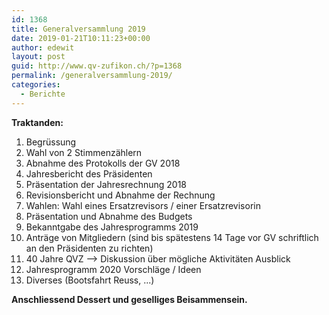 ```yaml
---
id: 1368
title: Generalversammlung 2019
date: 2019-01-21T10:11:23+00:00
author: edewit
layout: post
guid: http://www.qv-zufikon.ch/?p=1368
permalink: /generalversammlung-2019/
categories:
  - Berichte
---
```

**Traktanden:**

  1. Begrüssung
  2. Wahl von 2 Stimmenzählern
  3. Abnahme des Protokolls der GV 2018
  4. Jahresbericht des Präsidenten
  5. Präsentation der Jahresrechnung 2018
  6. Revisionsbericht und Abnahme der Rechnung
  7. Wahlen: Wahl eines Ersatzrevisors / einer Ersatzrevisorin
  8. Präsentation und Abnahme des Budgets
  9. Bekanntgabe des Jahresprogramms 2019
 10. Anträge von Mitgliedern (sind bis spätestens 14 Tage vor GV schriftlich an den Präsidenten zu richten)
 11. 40 Jahre QVZ --> Diskussion über mögliche Aktivitäten Ausblick
 12. Jahresprogramm 2020 Vorschläge / Ideen
 13. Diverses (Bootsfahrt Reuss, ...)

**Anschliessend Dessert und geselliges Beisammensein.**

